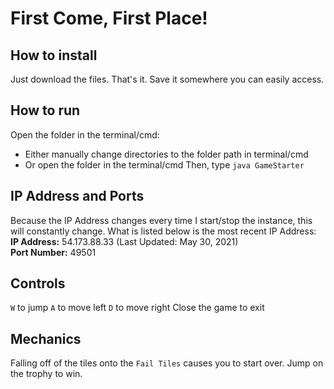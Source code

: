 # First Come, First Place!

## How to install
Just download the files. That's it. Save it somewhere you can easily access.

## How to run
Open the folder in the terminal/cmd:
- Either manually change directories to the folder path in terminal/cmd
- Or open the folder in the terminal/cmd
Then, type `java GameStarter`

## IP Address and Ports
Because the IP Address changes every time I start/stop the instance, this will constantly change. What is listed below is the most recent IP Address:
<br>
**IP Address:** 54.173.88.33 (Last Updated: May 30, 2021)<br>
**Port Number:** 49501

## Controls
`W` to jump
`A` to move left
`D` to move right
Close the game to exit

## Mechanics
Falling off of the tiles onto the `Fail Tiles` causes you to start over. Jump on the trophy to win.
